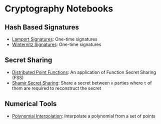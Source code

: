# Cryptography Notebooks

## Hash Based Signatures

- [Lamport Signatures](https://github.com/Blake-Haydon/Lamport-Signatures): One-time signatures
- [Winternitz Signatures](https://github.com/Blake-Haydon/Winternitz-Signatures): One-time signatures

## Secret Sharing

- [Distributed Point Functions](https://github.com/Blake-Haydon/Distributed-Point-Functions): An application of Function Secret Sharing (FSS)
- [Shamir Secret Sharing](https://github.com/Blake-Haydon/Shamir-Secret-Sharing): Share a secret between `n` parties where `t` of them are required to reconstruct the secret

## Numerical Tools

- [Polynomial Interpolation](https://github.com/Blake-Haydon/Polynomial-Interpolation): Interpolate a polynomial from a set of points
